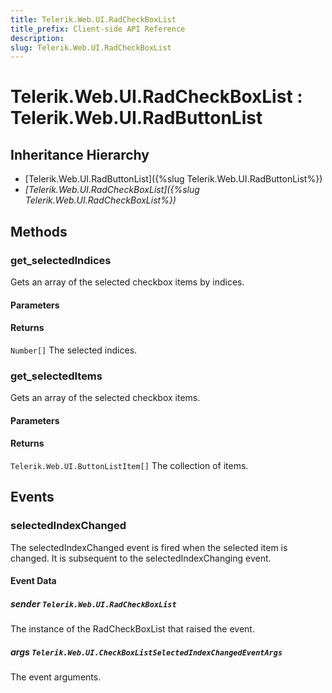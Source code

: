 ```yaml
---
title: Telerik.Web.UI.RadCheckBoxList
title_prefix: Client-side API Reference
description:
slug: Telerik.Web.UI.RadCheckBoxList
---
```


# Telerik.Web.UI.RadCheckBoxList : Telerik.Web.UI.RadButtonList 

## Inheritance Hierarchy

* [Telerik.Web.UI.RadButtonList]({%slug Telerik.Web.UI.RadButtonList%})
* *[Telerik.Web.UI.RadCheckBoxList]({%slug Telerik.Web.UI.RadCheckBoxList%})*

## Methods

### get_selectedIndices

Gets an array of the selected checkbox items by indices.

#### Parameters

#### Returns

`Number[]` The selected indices.

### get_selectedItems

Gets an array of the selected checkbox items.

#### Parameters

#### Returns

`Telerik.Web.UI.ButtonListItem[]` The collection of items.

## Events

### selectedIndexChanged 

The selectedIndexChanged event is fired when the selected item is changed. It is subsequent to the selectedIndexChanging event.

#### Event Data

#####  sender `Telerik.Web.UI.RadCheckBoxList`

The instance of the RadCheckBoxList that raised the event.

##### args `Telerik.Web.UI.CheckBoxListSelectedIndexChangedEventArgs`

The event arguments.  

